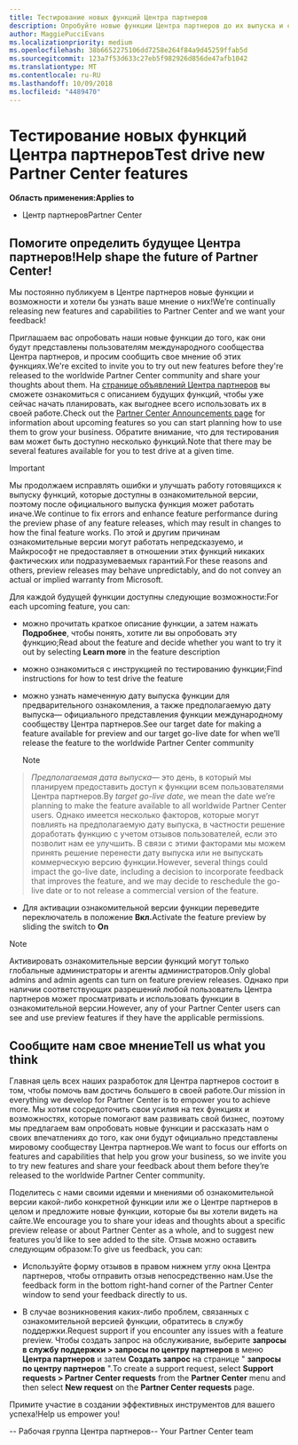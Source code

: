 ```yaml
---
title: Тестирование новых функций Центра партнеров
description: Опробуйте новые функции Центра партнеров до их выпуска и сообщите нам свое мнение. Помогите определить будущее Центра партнеров!
author: MaggiePucciEvans
ms.localizationpriority: medium
ms.openlocfilehash: 38b6652275106dd7258e264f84a9d45259ffab5d
ms.sourcegitcommit: 123a7f53d633c27eb5f982926d856de47afb1042
ms.translationtype: MT
ms.contentlocale: ru-RU
ms.lasthandoff: 10/09/2018
ms.locfileid: "4489470"
---
```

# <a name="test-drive-new-partner-center-features"></a><span data-ttu-id="36c6b-104">Тестирование новых функций Центра партнеров</span><span class="sxs-lookup"><span data-stu-id="36c6b-104">Test drive new Partner Center features</span></span>

**<span data-ttu-id="36c6b-105">Область применения:</span><span class="sxs-lookup"><span data-stu-id="36c6b-105">Applies to</span></span>**

- <span data-ttu-id="36c6b-106">Центр партнеров</span><span class="sxs-lookup"><span data-stu-id="36c6b-106">Partner Center</span></span>

## <a name="help-shape-the-future-of-partner-center"></a><span data-ttu-id="36c6b-107">Помогите определить будущее Центра партнеров!</span><span class="sxs-lookup"><span data-stu-id="36c6b-107">Help shape the future of Partner Center!</span></span>

<span data-ttu-id="36c6b-108">Мы постоянно публикуем в Центре партнеров новые функции и возможности и хотели бы узнать ваше мнение о них!</span><span class="sxs-lookup"><span data-stu-id="36c6b-108">We’re continually releasing new features and capabilities to Partner Center and we want your feedback!</span></span> 

<span data-ttu-id="36c6b-109">Приглашаем вас опробовать наши новые функции до того, как они будут представлены пользователям международного сообщества Центра партнеров, и просим сообщить свое мнение об этих функциях.</span><span class="sxs-lookup"><span data-stu-id="36c6b-109">We're excited to invite you to try out new features before they're released to the worldwide Partner Center community and share your thoughts about them.</span></span> <span data-ttu-id="36c6b-110">На [странице объявлений Центра партнеров](https://partnercenter.microsoft.com/pcv/announcements) вы сможете ознакомиться с описанием будущих функций, чтобы уже сейчас начать планировать, как выгоднее всего использовать их в своей работе.</span><span class="sxs-lookup"><span data-stu-id="36c6b-110">Check out the [Partner Center Announcements page](https://partnercenter.microsoft.com/pcv/announcements) for information about upcoming features so you can start planning how to use them to grow your business.</span></span> <span data-ttu-id="36c6b-111">Обратите внимание, что для тестирования вам может быть доступно несколько функций.</span><span class="sxs-lookup"><span data-stu-id="36c6b-111">Note that there may be several features available for you to test drive at a given time.</span></span>

> [!IMPORTANT]  
> <span data-ttu-id="36c6b-112">Мы продолжаем исправлять ошибки и улучшать работу готовящихся к выпуску функций, которые доступны в ознакомительной версии, поэтому после официального выпуска функция может работать иначе.</span><span class="sxs-lookup"><span data-stu-id="36c6b-112">We continue to fix errors and enhance feature performance during the preview phase of any feature releases, which may result in changes to how the final feature works.</span></span> <span data-ttu-id="36c6b-113">По этой и другим причинам ознакомительные версии могут работать непредсказуемо, и Майкрософт не предоставляет в отношении этих функций никаких фактических или подразумеваемых гарантий.</span><span class="sxs-lookup"><span data-stu-id="36c6b-113">For these reasons and others, preview releases may behave unpredictably, and do not convey an actual or implied warranty from Microsoft.</span></span>

<span data-ttu-id="36c6b-114">Для каждой будущей функции доступны следующие возможности:</span><span class="sxs-lookup"><span data-stu-id="36c6b-114">For each upcoming feature, you can:</span></span>

-   <span data-ttu-id="36c6b-115">можно прочитать краткое описание функции, а затем нажать **Подробнее**, чтобы понять, хотите ли вы опробовать эту функцию;</span><span class="sxs-lookup"><span data-stu-id="36c6b-115">Read about the feature and decide whether you want to try it out by selecting **Learn more** in the feature description</span></span> 

-   <span data-ttu-id="36c6b-116">можно ознакомиться с инструкцией по тестированию функции;</span><span class="sxs-lookup"><span data-stu-id="36c6b-116">Find instructions for how to test drive the feature</span></span>

-   <span data-ttu-id="36c6b-117">можно узнать намеченную дату выпуска функции для предварительного ознакомления, а также предполагаемую дату выпуска— официального представления функции международному сообществу Центра партнеров.</span><span class="sxs-lookup"><span data-stu-id="36c6b-117">See our target date for making a feature available for preview and our target go-live date for when we’ll release the feature to the worldwide Partner Center community</span></span> 

    > [!NOTE]  
>  <span data-ttu-id="36c6b-118">*Предполагаемая дата выпуска*— это день, в который мы планируем предоставить доступ к функции всем пользователями Центра партнеров.</span><span class="sxs-lookup"><span data-stu-id="36c6b-118">By *target go-live date*, we mean the date we’re planning to make the feature available to all worldwide Partner Center users.</span></span> <span data-ttu-id="36c6b-119">Однако имеется несколько факторов, которые могут повлиять на предполагаемую дату выпуска, в частности решение доработать функцию с учетом отзывов пользователей, если это позволит нам ее улучшить. В связи с этими факторами мы можем принять решение перенести дату выпуска или не выпускать коммерческую версию функции.</span><span class="sxs-lookup"><span data-stu-id="36c6b-119">However, several things could impact the go-live date, including a decision to incorporate feedback that improves the feature, and we may decide to reschedule the go-live date or to not release a commercial version of the feature.</span></span>  

-   <span data-ttu-id="36c6b-120">Для активации ознакомительной версии функции переведите переключатель в положение **Вкл.**</span><span class="sxs-lookup"><span data-stu-id="36c6b-120">Activate the feature preview by sliding the switch to **On**</span></span>

> [!NOTE]  
>  <span data-ttu-id="36c6b-121">Активировать ознакомительные версии функций могут только глобальные администраторы и агенты администраторов.</span><span class="sxs-lookup"><span data-stu-id="36c6b-121">Only global admins and admin agents can turn on feature preview releases.</span></span> <span data-ttu-id="36c6b-122">Однако при наличии соответствующих разрешений любой пользователь Центра партнеров может просматривать и использовать функции в ознакомительной версии.</span><span class="sxs-lookup"><span data-stu-id="36c6b-122">However, any of your Partner Center users can see and use preview features if they have the applicable permissions.</span></span>
 
## <a name="tell-us-what-you-think"></a><span data-ttu-id="36c6b-123">Сообщите нам свое мнение</span><span class="sxs-lookup"><span data-stu-id="36c6b-123">Tell us what you think</span></span>

<span data-ttu-id="36c6b-124">Главная цель всех наших разработок для Центра партнеров состоит в том, чтобы помочь вам достичь большего в своей работе.</span><span class="sxs-lookup"><span data-stu-id="36c6b-124">Our mission in everything we develop for Partner Center is to empower you to achieve more.</span></span> <span data-ttu-id="36c6b-125">Мы хотим сосредоточить свои усилия на тех функциях и возможностях, которые помогают вам развивать свой бизнес, поэтому мы предлагаем вам опробовать новые функции и рассказать нам о своих впечатлениях до того, как они будут официально представлены мировому сообществу Центра партнеров.</span><span class="sxs-lookup"><span data-stu-id="36c6b-125">We want to focus our efforts on features and capabilities that help you grow your business, so we invite you to try new features and share your feedback about them before they’re released to the worldwide Partner Center community.</span></span> 

<span data-ttu-id="36c6b-126">Поделитесь с нами своими идеями и мнениями об ознакомительной версии какой-либо конкретной функции или же о Центре партнеров в целом и предложите новые функции, которые бы вы хотели видеть на сайте.</span><span class="sxs-lookup"><span data-stu-id="36c6b-126">We encourage you to share your ideas and thoughts about a specific preview release or about Partner Center as a whole, and to suggest new features you’d like to see added to the site.</span></span> <span data-ttu-id="36c6b-127">Отзыв можно оставить следующим образом:</span><span class="sxs-lookup"><span data-stu-id="36c6b-127">To give us feedback, you can:</span></span>  

-   <span data-ttu-id="36c6b-128">Используйте форму отзывов в правом нижнем углу окна Центра партнеров, чтобы отправить отзыв непосредственно нам.</span><span class="sxs-lookup"><span data-stu-id="36c6b-128">Use the feedback form in the bottom right-hand corner of the Partner Center window to send your feedback directly to us.</span></span> 

-   <span data-ttu-id="36c6b-129">В случае возникновения каких-либо проблем, связанных с ознакомительной версией функции, обратитесь в службу поддержки.</span><span class="sxs-lookup"><span data-stu-id="36c6b-129">Request support if you encounter any issues with a feature preview.</span></span> <span data-ttu-id="36c6b-130">Чтобы создать запрос на обслуживание, выберите **запросы в службу поддержки > запросы по центру партнеров** в меню **Центра партнеров** и затем **Создать запрос** на странице " **запросы по центру партнеров** ".</span><span class="sxs-lookup"><span data-stu-id="36c6b-130">To create a support request, select **Support requests > Partner Center requests** from the **Partner Center** menu and then select **New request** on the **Partner Center requests** page.</span></span>

<span data-ttu-id="36c6b-131">Примите участие в создании эффективных инструментов для вашего успеха!</span><span class="sxs-lookup"><span data-stu-id="36c6b-131">Help us empower you!</span></span>

<span data-ttu-id="36c6b-132">-- Рабочая группа Центра партнеров</span><span class="sxs-lookup"><span data-stu-id="36c6b-132">-- Your Partner Center team</span></span>

